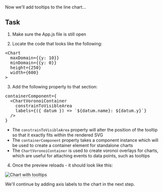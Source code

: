Now we'll add tooltips to the line chart...

## Task

1) Make sure the App.js file is still open

2) Locate the code that looks like the following:

<pre class="file">
&lt;Chart
  maxDomain={{y: 10}}
  minDomain={{y: 0}}
  height={250}
  width={600}
&gt;
</pre>

3) Add the following property to that section:

<pre class="file" data-target="clipboard">
containerComponent={
  &lt;ChartVoronoiContainer
    constrainToVisibleArea
    labels={({ datum }) =&gt; `${datum.name}: ${datum.y}`}
  /&gt;
}
</pre>

- The `constrainToVisibleArea` property will alter the position of the tooltip so that it exactly fits within the rendered SVG
- The `containerComponent` property takes a component instance which will be used to create a container element for standalone charts
- The `ChartVoronoiContainer` is used to create voronoi overlays for charts, which are useful for attaching events to data points, such as tooltips

4) Once the preview reloads - it should look like this:
<img src="line-chart/assets/tooltips.png" alt="Chart with tooltips" style="box-shadow: rgba(3, 3, 3, 0.2) 0px 1.25px 2.5px 0px;" />

We'll continue by adding axis labels to the chart in the next step.
